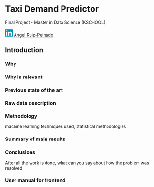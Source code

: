 # Taxi Demand Predictor
Final Project - Master in Data Science (KSCHOOL)

[<img src="https://github.com/angelrps/MasterDataScience_FinalProject/blob/master/img/linkedin-icon.jpg" width="25" height="25" title="Github Logo">](https://www.linkedin.com/in/angelruizpeinado/) [Angel Ruiz-Peinado](https://www.linkedin.com/in/angelruizpeinado/)

## Introduction
### Why
### Why is relevant
### Previous state of the art
### Raw data description
### Methodology
machine learning techniques used, statistical methodologies
### Summary of main results
### Conclusions
After all the work is done, what can you say about how the problem was resolved
### User manual for frontend
